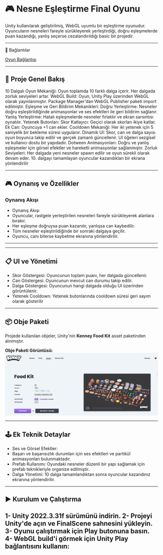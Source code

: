 # 🎮 **Nesne Eşleştirme Final Oyunu**

Unity kullanılarak geliştirilmiş, WebGL uyumlu bir eşleştirme oyunudur. Oyuncuların nesneleri fareyle sürükleyerek yerleştirdiği, doğru eşleşmelerde puan kazandığı, yanlış seçerse cezalandırıldığı basic bir projedir.

---
📎 Bağlantılar

[Oyun Bağlantısı](https://play.unity.com/en/games/64b49bf2-2994-4999-b734-ee5d3896a638/webgl-builds)

---
## 📌 **Proje Genel Bakış**

10 Dalgalı Oyun Mekaniği: Oyun toplamda 10 farklı dalga içerir. Her dalgada zorluk seviyeleri artar.
WebGL Build: Oyun, Unity Play üzerinden WebGL olarak yayınlanmıştır. Package Manager'dan WebGL Publisher paketi import edilmiştir.
Eşleşme ve Geri Bildirim Mekanikleri:
Doğru Yerleştirme: Nesneler doğru eşleştirildiğinde animasyonlar ve ses efektleri ile geri bildirim sağlanır.
Yanlış Yerleştirme: Hatalı eşleşmelerde nesneler fırlatılır ve ekran sarsıntısı oynatılır.
Yetenek Butonları:
Skor Katlayıcı: Geçici olarak skorları ikiye katlar.
Ek Can: Oyuncuya +1 can ekler.
Cooldown Mekaniği: Her iki yetenek için 5 saniyelik bir bekleme süresi uygulanır.
Dinamik UI:
Skor, can ve dalga sayısı oyun boyunca takip edilir ve gerçek zamanlı güncellenir.
UI öğeleri sezgisel ve kullanıcı dostu bir yapıdadır.
Dotween Animasyonları: Doğru ve yanlış eşleşmeler için görsel efektler ve hareketli animasyonlar sağlanmıştır.
Zorluk Seviyeleri:
Her dalgada yeni nesneler spawn edilir ve oyun sürekli olarak devam eder.
10. dalgayı tamamlayan oyuncular kazandıkları bir ekrana yönlendirilir

---

## 🎮 **Oynanış ve Özellikler**

### **Oynanış Akışı**
- Oynanış Akışı
- Oyuncular, rastgele yerleştirilen nesneleri fareyle sürükleyerek alanlara bırakır.
- Her eşleşme doğruysa puan kazanılır, yanlışsa can kaybedilir.
- Tüm nesneler eşleştirildiğinde bir sonraki dalgaya geçilir.
- Oyuncu, canı biterse kaybetme ekranına yönlendirilir.

---

---

## 📋 **UI ve Yönetimi**

- Skor Göstergesi: Oyuncunun toplam puanı, her dalgada güncellenir.
- Can Göstergesi: Oyuncunun mevcut can durumu takip edilir.
- Dalga Göstergesi: Oyuncunun hangi dalgada olduğu UI üzerinden görüntülenir.
- Yetenek Cooldown: Yetenek butonlarında cooldown süresi geri sayım olarak gösterilir

---

## 📦 **Obje Paketi**

Projede kullanılan objeler, Unity'nin **Kenney Food Kit** asset paketinden alınmıştır. 

**Obje Paketi Görüntüsü:**  
![Kenney Food Kit](pngs/assetpackage.jpg)

---

## 🕹️ **Ek Teknik Detaylar**

- Ses ve Görsel Efektler:
- Başarı ve başarısızlık durumları için ses efektleri ve partikül animasyonları bulunmaktadır.
- Prefab Kullanımı: Oyundaki nesneler düzenli bir yapı sağlamak için prefab teknikleriyle organize edilmiştir.
- Dalga Yönetimi: 10 dalga tamamlandıktan sonra oyuncular kazandınız ekranına yönlendirilir.

---

## ▶️ **Kurulum ve Çalıştırma**

1- Unity 2022.3.31f sürümünü indirin.
2- Projeyi Unity'de açın ve FinalScene sahnesini yükleyin.
3- Oyunu çalıştırmak için Play butonuna basın.
4- WebGL build'i görmek için Unity Play bağlantısını kullanın: 
---

